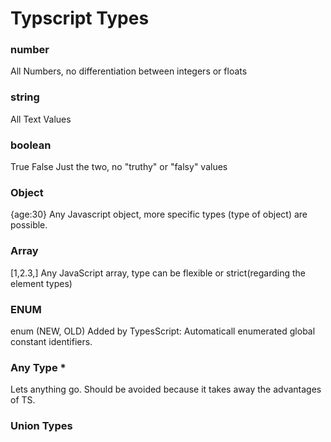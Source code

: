 # Typscript Types

### number
All Numbers, no differentiation between integers or floats

### string
All Text Values

### boolean
True False
Just the two, no "truthy" or "falsy" values

### Object
{age:30} 
Any Javascript object, more specific types (type of object) are possible. 

### Array 
[1,2.3,]
Any JavaScript array, type can be flexible or strict(regarding the element types)

### ENUM
enum (NEW, OLD)
Added by TypesScript: Automaticall enumerated global constant identifiers.

### Any Type *
Lets anything go. Should be avoided because it takes away the advantages of TS. 

### Union Types